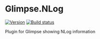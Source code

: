 Glimpse.NLog
============

[![Version](https://img.shields.io/nuget/v/Glimpse.NLog.svg)](https://www.nuget.org/packages/Glimpse.NLog) 
[![Build status](https://ci.appveyor.com/api/projects/status/manmbjmxa8ai75pt?svg=true)](https://ci.appveyor.com/project/rho24/glimpse-nlog)


Plugin for Glimpse showing NLog information

